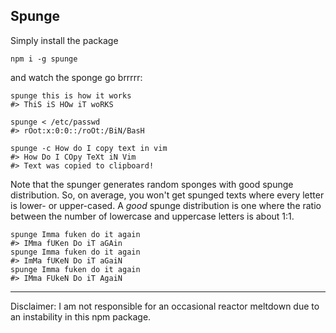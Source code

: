 Spunge
---

Simply install the package

```
npm i -g spunge
```

and watch the sponge go brrrrr:

```
spunge this is how it works
#> ThiS iS HOw iT woRKS

spunge < /etc/passwd
#> rOot:x:0:0::/roOt:/BiN/BasH

spunge -c How do I copy text in vim
#> How Do I COpy TeXt iN Vim
#> Text was copied to clipboard!
```

Note that the spunger generates random sponges with good spunge distribution. So, on average, you won't get spunged texts where every letter is lower- or upper-cased. A _good_ spunge distribution is one where the ratio between the number of lowercase and uppercase letters is about 1:1.

```
spunge Imma fuken do it again
#> IMma fUKen Do iT aGAin
spunge Imma fuken do it again
#> ImMa fUKeN Do iT aGaiN
spunge Imma fuken do it again
#> IMma FUkeN Do iT AgaiN
```

---
Disclaimer: I am not responsible for an occasional reactor meltdown due to an instability in this npm package.
